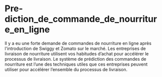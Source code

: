 # Pre-diction_de_commande_de_nourriture_en_ligne

Il y a eu une forte demande de commandes de nourriture en ligne après l'introduction de Swiggy et Zomato sur le marché. Les entreprises de livraison de nourriture utilisent vos habitudes d’achat pour accélérer le processus de livraison. Le système de prédiction des commandes de nourriture est l’une des techniques utiles que ces entreprises peuvent utiliser pour accélérer l’ensemble du processus de livraison.
